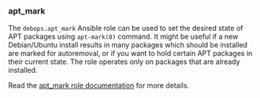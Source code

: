 ### apt_mark

The `debops.apt_mark` Ansible role can be used to set the desired state
of APT packages using `apt-mark(8)` command. It might be useful if a new
Debian/Ubuntu install results in many packages which should be installed
are marked for autoremoval, or if you want to hold certain APT packages
in their current state. The role operates only on packages that are
already installed.

Read the [apt_mark role documentation](https://docs.debops.org/en/HEAD/ansible/roles/apt_mark/) for more details.
